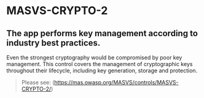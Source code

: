# MASVS-CRYPTO-2

## The app performs key management according to industry best practices.

Even the strongest cryptography would be compromised by poor key management. This control covers the management of cryptographic keys throughout their lifecycle, including key generation, storage and protection.

> Please see: (https://mas.owasp.org/MASVS/controls/MASVS-CRYPTO-2/)